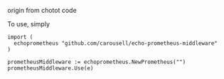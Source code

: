 origin from chotot code

To use, simply
```
import (
  echoprometheus "github.com/carousell/echo-prometheus-middleware"
)

prometheusMiddleware := echoprometheus.NewPrometheus("")
prometheusMiddleware.Use(e)
```
